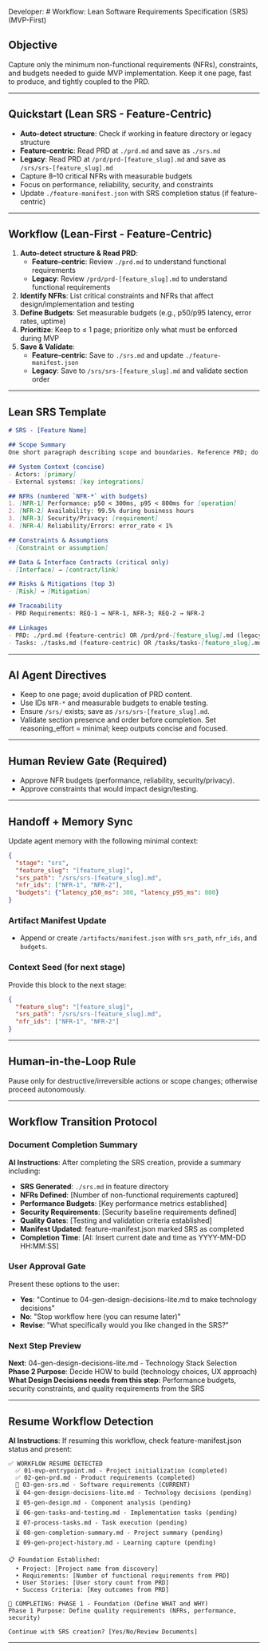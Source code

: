 Developer: # Workflow: Lean Software Requirements Specification (SRS) (MVP-First)

## Objective
Capture only the minimum non-functional requirements (NFRs), constraints, and budgets needed to guide MVP implementation. Keep it one page, fast to produce, and tightly coupled to the PRD.

---

## Quickstart (Lean SRS - Feature-Centric)
- **Auto-detect structure**: Check if working in feature directory or legacy structure
- **Feature-centric**: Read PRD at `./prd.md` and save as `./srs.md`
- **Legacy**: Read PRD at `/prd/prd-[feature_slug].md` and save as `/srs/srs-[feature_slug].md`
- Capture 8–10 critical NFRs with measurable budgets
- Focus on performance, reliability, security, and constraints
- Update `./feature-manifest.json` with SRS completion status (if feature-centric)

---

## Workflow (Lean-First - Feature-Centric)
1. **Auto-detect structure & Read PRD**: 
   - **Feature-centric**: Review `./prd.md` to understand functional requirements
   - **Legacy**: Review `/prd/prd-[feature_slug].md` to understand functional requirements
2. **Identify NFRs**: List critical constraints and NFRs that affect design/implementation and testing
3. **Define Budgets**: Set measurable budgets (e.g., p50/p95 latency, error rates, uptime)
4. **Prioritize**: Keep to ≤ 1 page; prioritize only what must be enforced during MVP
5. **Save & Validate**: 
   - **Feature-centric**: Save to `./srs.md` and update `./feature-manifest.json`
   - **Legacy**: Save to `/srs/srs-[feature_slug].md` and validate section order

---

## Lean SRS Template
```markdown
# SRS - [Feature Name]

## Scope Summary
One short paragraph describing scope and boundaries. Reference PRD; do not restate.

## System Context (concise)
- Actors: [primary]
- External systems: [key integrations]

## NFRs (numbered `NFR-*` with budgets)
1. [NFR-1] Performance: p50 < 300ms, p95 < 800ms for [operation]
2. [NFR-2] Availability: 99.5% during business hours
3. [NFR-3] Security/Privacy: [requirement]
4. [NFR-4] Reliability/Errors: error_rate < 1%

## Constraints & Assumptions
- [Constraint or assumption]

## Data & Interface Contracts (critical only)
- [Interface] → [contract/link]

## Risks & Mitigations (top 3)
- [Risk] → [Mitigation]

## Traceability
- PRD Requirements: REQ-1 → NFR-1, NFR-3; REQ-2 → NFR-2

## Linkages
- PRD: ./prd.md (feature-centric) OR /prd/prd-[feature_slug].md (legacy)
- Tasks: ./tasks.md (feature-centric) OR /tasks/tasks-[feature_slug].md (legacy)
```

---

## AI Agent Directives
- Keep to one page; avoid duplication of PRD content.
- Use IDs `NFR-*` and measurable budgets to enable testing.
- Ensure `/srs/` exists; save as `/srs/srs-[feature_slug].md`.
- Validate section presence and order before completion.
Set reasoning_effort = minimal; keep outputs concise and focused.

 

---

## Human Review Gate (Required)
- Approve NFR budgets (performance, reliability, security/privacy).
- Approve constraints that would impact design/testing.

---

## Handoff + Memory Sync
Update agent memory with the following minimal context:

```json
{
  "stage": "srs",
  "feature_slug": "[feature_slug]",
  "srs_path": "/srs/srs-[feature_slug].md",
  "nfr_ids": ["NFR-1", "NFR-2"],
  "budgets": {"latency_p50_ms": 300, "latency_p95_ms": 800}
}
```

### Artifact Manifest Update
- Append or create `/artifacts/manifest.json` with `srs_path`, `nfr_ids`, and `budgets`.

 

### Context Seed (for next stage)
Provide this block to the next stage:

```json
{
  "feature_slug": "[feature_slug]",
  "srs_path": "/srs/srs-[feature_slug].md",
  "nfr_ids": ["NFR-1", "NFR-2"]
}
```

---

## Human-in-the-Loop Rule
Pause only for destructive/irreversible actions or scope changes; otherwise proceed autonomously.

---

## Workflow Transition Protocol

### Document Completion Summary
**AI Instructions**: After completing the SRS creation, provide a summary including:
- **SRS Generated**: `./srs.md` in feature directory
- **NFRs Defined**: [Number of non-functional requirements captured]
- **Performance Budgets**: [Key performance metrics established]
- **Security Requirements**: [Security baseline requirements defined]
- **Quality Gates**: [Testing and validation criteria established]
- **Manifest Updated**: feature-manifest.json marked SRS as completed
- **Completion Time**: [AI: Insert current date and time as YYYY-MM-DD HH:MM:SS]

### User Approval Gate
Present these options to the user:
- **Yes**: "Continue to 04-gen-design-decisions-lite.md to make technology decisions"
- **No**: "Stop workflow here (you can resume later)"
- **Revise**: "What specifically would you like changed in the SRS?"

### Next Step Preview
**Next**: 04-gen-design-decisions-lite.md - Technology Stack Selection
**Phase 2 Purpose**: Decide HOW to build (technology choices, UX approach)
**What Design Decisions needs from this step**: Performance budgets, security constraints, and quality requirements from the SRS

---

## Resume Workflow Detection

**AI Instructions**: If resuming this workflow, check feature-manifest.json status and present:

```
✅ WORKFLOW RESUME DETECTED
  ✅ 01-mvp-entrypoint.md - Project initialization (completed)
  ✅ 02-gen-prd.md - Product requirements (completed)
  🎯 03-gen-srs.md - Software requirements (CURRENT)
  ⏳ 04-gen-design-decisions-lite.md - Technology decisions (pending)
  ⏳ 05-gen-design.md - Component analysis (pending)
  ⏳ 06-gen-tasks-and-testing.md - Implementation tasks (pending)
  ⏳ 07-process-tasks.md - Task execution (pending)
  ⏳ 08-gen-completion-summary.md - Project summary (pending)
  ⏳ 09-gen-project-history.md - Learning capture (pending)

📋 Foundation Established:
  • Project: [Project name from discovery]
  • Requirements: [Number of functional requirements from PRD]
  • User Stories: [User story count from PRD]
  • Success Criteria: [Key outcomes from PRD]

📍 COMPLETING: PHASE 1 - Foundation (Define WHAT and WHY)
Phase 1 Purpose: Define quality requirements (NFRs, performance, security)

Continue with SRS creation? [Yes/No/Review Documents]
```

---


